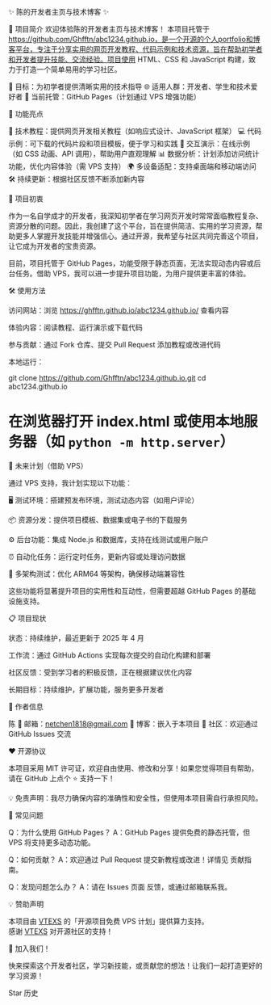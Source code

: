 ✨ 陈的开发者主页与技术博客 ✨

🌟 项目简介
欢迎体验陈的开发者主页与技术博客！
本项目托管于 https://github.com/Ghfftn/abc1234.github.io，是一个开源的个人portfolio和博客平台，专注于分享实用的网页开发教程、代码示例和技术资源，旨在帮助初学者和开发者提升技能、交流经验。项目使用 HTML、CSS 和 JavaScript 构建，致力于打造一个简单易用的学习社区。

📢 目标：为初学者提供清晰实用的技术指导
🌐 适用人群：开发者、学生和技术爱好者
📍 当前托管：GitHub Pages（计划通过 VPS 增强功能）



🌟 功能亮点

📝 技术教程：提供网页开发相关教程（如响应式设计、JavaScript 框架）
💻 代码示例：可下载的代码片段和项目模板，便于学习和实践
🎨 交互演示：在线示例（如 CSS 动画、API 调用），帮助用户直观理解
📊 数据分析：计划添加访问统计功能，优化内容体验（需 VPS 支持）
🌍 多设备适配：支持桌面端和移动端访问
🛠️ 持续更新：根据社区反馈不断添加新内容



🚀 项目初衷

作为一名自学成才的开发者，我深知初学者在学习网页开发时常常面临教程复杂、资源分散的问题。因此，我创建了这个平台，旨在提供简洁、实用的学习资源，帮助更多人掌握开发技能并增强信心。通过开源，我希望与社区共同完善这个项目，让它成为开发者的宝贵资源。

目前，项目托管于 GitHub Pages，功能受限于静态页面，无法实现动态内容或后台任务。借助 VPS，我可以进一步提升项目功能，为用户提供更丰富的体验。



🛠️ 使用方法





访问网站：浏览 https://ghfftn.github.io/abc1234.github.io/ 查看内容



体验内容：阅读教程、运行演示或下载代码



参与贡献：通过 Fork 仓库、提交 Pull Request 添加教程或改进代码



本地运行：

git clone https://github.com/Ghfftn/abc1234.github.io.git
cd abc1234.github.io
# 在浏览器打开 index.html 或使用本地服务器（如 `python -m http.server`）



🌟 未来计划（借助 VPS）

通过 VPS 支持，我计划实现以下功能：





🖥️ 测试环境：搭建预发布环境，测试动态内容（如用户评论）



📦 资源分发：提供项目模板、数据集或电子书的下载服务



⚙️ 后台功能：集成 Node.js 和数据库，支持在线测试或用户账户



⏰ 自动化任务：运行定时任务，更新内容或处理访问数据



📱 多架构测试：优化 ARM64 等架构，确保移动端兼容性

这些功能将显著提升项目的实用性和互动性，但需要超越 GitHub Pages 的基础设施支持。



📋 项目现状





状态：持续维护，最近更新于 2025 年 4 月



工作流：通过 GitHub Actions 实现每次提交的自动化构建和部署



社区反馈：受到学习者的积极反馈，正在根据建议优化内容



长期目标：持续维护，扩展功能，服务更多开发者



🌈 作者信息

陈
📧 邮箱：netchen1818@gmail.com
📖 博客：嵌入于本项目
💬 社区：欢迎通过 GitHub Issues 交流



❤️ 开源协议

本项目采用 MIT 许可证，欢迎自由使用、修改和分享！如果您觉得项目有帮助，请在 GitHub 上点个 ⭐ 支持一下！

💡 免责声明：我尽力确保内容的准确性和安全性，但使用本项目需自行承担风险。



🌟 常见问题

Q：为什么使用 GitHub Pages？
A：GitHub Pages 提供免费的静态托管，但 VPS 将支持更多动态功能。

Q：如何贡献？
A：欢迎通过 Pull Request 提交新教程或改进！详情见 贡献指南。

Q：发现问题怎么办？
A：请在 Issues 页面 反馈，或通过邮箱联系我。



💡 赞助声明

本项目由 [VTEXS](https://console.vtexs.com/?affid=1529) 的「开源项目免费 VPS 计划」提供算力支持。\
感谢 [VTEXS](https://console.vtexs.com/?affid=1529) 对开源社区的支持！



🎉 加入我们！

快来探索这个开发者社区，学习新技能，或贡献您的想法！让我们一起打造更好的学习资源！

Star 历史
